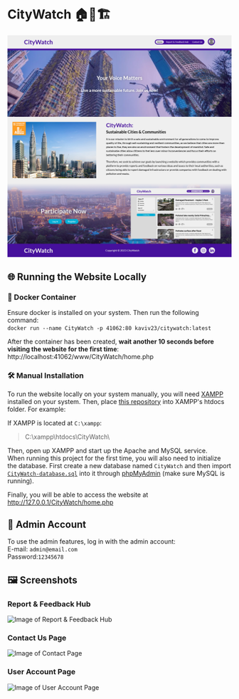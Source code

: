 # CityWatch 🏠🏨🏗️
![Image of Home Page](images/demo/home-page.png "Home Page")

## 🌐 Running the Website Locally
### 🐋 Docker Container
Ensure docker is installed on your system. Then run the following command:  
```docker run --name CityWatch -p 41062:80 kaviv23/citywatch:latest```

After the container has been created, **wait another 10 seconds before visiting the website for the first time**:  
http://localhost:41062/www/CityWatch/home.php

### 🛠️ Manual Installation
To run the website locally on your system manually, you will need [XAMPP](https://www.apachefriends.org/) installed on your system. Then, place [this repository](https://github.com/KaviV23/CityWatch/) into XAMPP's htdocs folder. For example:

If XAMPP is located at `C:\xampp`:
>C:\xampp\htdocs\CityWatch\

Then, open up XAMPP and start up the Apache and MySQL service.  
When running this project for the first time, you will also need to initialize the database. First create a new database named ```CityWatch``` and then import [`CityWatch-database.sql`](/CityWatch-database.sql) into it through [phpMyAdmin](http://127.0.0.1/phpmyadmin/) (make sure MySQL is running).

Finally, you will be able to access the website at http://127.0.0.1/CityWatch/home.php

## 🔑 Admin Account
To use the admin features, log in with the admin account:  
E-mail: ```admin@email.com```  
Password:```12345678```

## 🖼️ Screenshots
### Report & Feedback Hub
![Image of Report & Feedback Hub](images/demo/report-feedback-hub.png "Report & Feedback Hub")

### Contact Us Page
![Image of Contact Page](images/demo/contact-page.png "Contact Us Page")

### User Account Page
![Image of User Account Page](images/demo/account-page.png "User Account Page")
